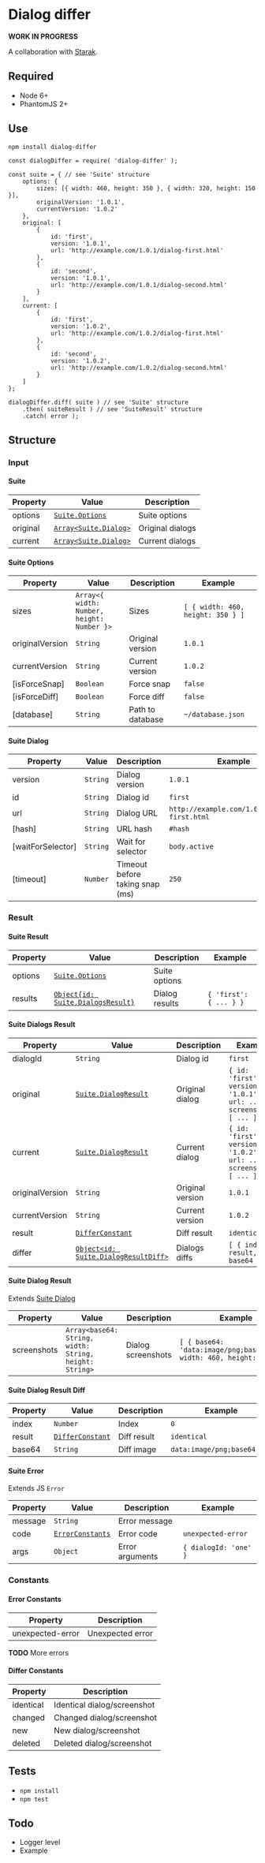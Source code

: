 # Dialog differ

__WORK IN PROGRESS__

A collaboration with [Starak](https://github.com/starak).

## Required

- Node 6+
- PhantomJS 2+

## Use

`npm install dialog-differ`

```
const dialogDiffer = require( 'dialog-differ' );

const suite = { // see 'Suite' structure
    options: {
        sizes: [{ width: 460, height: 350 }, { width: 320, height: 150 }],
        originalVersion: '1.0.1',
        currentVersion: '1.0.2'        
    },
    original: [
        {
            id: 'first',
            version: '1.0.1',
            url: 'http://example.com/1.0.1/dialog-first.html'
        },
        {
            id: 'second',
            version: '1.0.1',
            url: 'http://example.com/1.0.1/dialog-second.html'
        }
    ],
    current: [
        {
            id: 'first',
            version: '1.0.2',
            url: 'http://example.com/1.0.2/dialog-first.html'
        },
        {
            id: 'second',
            version: '1.0.2',
            url: 'http://example.com/1.0.2/dialog-second.html'
        }
    ]
};

dialogDiffer.diff( suite ) // see 'Suite' structure
    .then( suiteResult ) // see 'SuiteResult' structure
    .catch( error );
```

## Structure

### Input

#### Suite

| Property | Value | Description |
| --- | --- | --- |
| options | [`Suite.Options`](#suite-options) | Suite options |
| original | [`Array<Suite.Dialog>`](#suite-dialog) | Original dialogs |
| current | [`Array<Suite.Dialog>`](#suite-dialog) | Current dialogs |

#### Suite Options

| Property | Value | Description | Example |
| --- | --- | --- | --- |
| sizes | `Array<{ width: Number, height: Number }>` | Sizes | `[ { width: 460, height: 350 } ]`  | 
| originalVersion | `String` | Original version | `1.0.1` |
| currentVersion | `String` | Current version | `1.0.2`|
| \[isForceSnap] | `Boolean` | Force snap | `false`| 
| \[isForceDiff] | `Boolean` | Force diff | `false`| 
| \[database] | `String` | Path to database | `~/database.json`| 

#### Suite Dialog

| Property | Value | Description | Example |
| --- | --- | --- | --- |
| version | `String` | Dialog version | `1.0.1` |
| id | `String` | Dialog id | `first` |
| url | `String` | Dialog URL | `http://example.com/1.0.1/dialog-first.html` |
| \[hash] | `String` | URL hash | `#hash` |
| \[waitForSelector] | `String` | Wait for selector | `body.active` |
| \[timeout] | `Number` | Timeout before taking snap (ms) | `250` |

### Result

#### Suite Result

| Property | Value | Description | Example |
| --- | --- | --- | --- |
| options | [`Suite.Options`](#suite-options) | Suite options |
| results | [`Object{id: Suite.DialogsResult}`](#suite-dialogs-result) | Dialog results | `{ 'first': { ... } }` |

#### Suite Dialogs Result

| Property | Value | Description | Example |
| --- | --- | --- | --- |
| dialogId | `String` | Dialog id | `first` |
| original | [`Suite.DialogResult`](#suite-dialog-result) | Original dialog | `{ id: 'first', version: '1.0.1', url: ..., screenshots: [ ... ] }` |
| current | [`Suite.DialogResult`](#suite-dialog-result) | Current dialog | `{ id: 'first', version: '1.0.2', url: ..., screenshots: [ ... ] }` |
| originalVersion | `String` | Original version | `1.0.1` |
| currentVersion | `String` | Current version | `1.0.2` |
| result | [`DifferConstant`](#differ-constants) | Diff result | `identical` |
| differ | [`Object<id: Suite.DialogResultDiff>`](#suite-dialog-result-diff) | Dialogs diffs | `[ { index, result, base64 } ]` |

#### Suite Dialog Result

Extends [Suite Dialog](#suite-dialog)

| Property | Value | Description | Example |
| --- | --- | --- | --- |
| screenshots | `Array<base64: String, width: String, height: String>` | Dialog screenshots | `[ { base64: 'data:image/png;base64,...', width: 460, height: 350 } ]` |

#### Suite Dialog Result Diff

| Property | Value | Description | Example |
| --- | --- | --- | --- |
| index | `Number` | Index | `0` |
| result | [`DifferConstant`](#differ-constants) | Diff result | `identical` |
| base64 | `String` | Diff image | `data:image/png;base64,...` |

#### Suite Error

Extends JS `Error`

| Property | Value | Description | Example |
| --- | --- | --- | --- |
| message | `String` | Error message |
| code | [`ErrorConstants`](#error-constants) | Error code | `unexpected-error` |
| args | `Object` | Error arguments | `{ dialogId: 'one' }` |

### Constants

#### Error Constants

| Property | Description |
| --- | --- |
| unexpected-error | Unexpected error |
**TODO** More errors

#### Differ Constants

| Property | Description |
| --- | --- |
| identical | Identical dialog/screenshot |
| changed | Changed dialog/screenshot |
| new | New dialog/screenshot |
| deleted | Deleted dialog/screenshot |

## Tests

- `npm install`
- `npm test`

## Todo

- Logger level
- Example